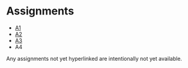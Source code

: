 # Assignments

* [A1](a1.md)
* [A2](a2.md)
* [A3](a3.md)
* A4

Any assignments not yet hyperlinked are intentionally not yet available.
